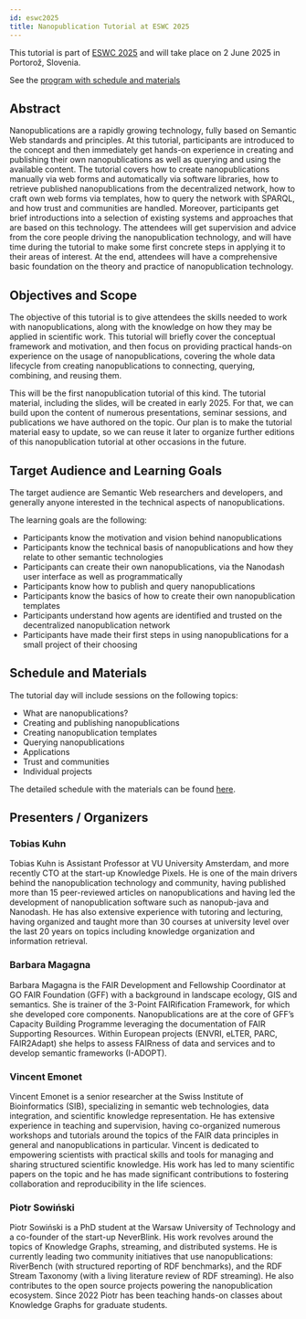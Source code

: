 ```yaml
---
id: eswc2025
title: Nanopublication Tutorial at ESWC 2025
---
```


This tutorial is part of [ESWC 2025](https://2025.eswc-conferences.org/) and will take place on 2 June 2025 in Portorož, Slovenia.

See the [program with schedule and materials](/docs/tutorials/eswc2025program/)

## Abstract

Nanopublications are a rapidly growing technology, fully based on Semantic Web standards and principles. At this tutorial, participants are introduced to the concept and then immediately get hands-on experience in creating and publishing their own nanopublications as well as querying and using the available content. The tutorial covers how to create nanopublications manually via web forms and automatically via software libraries, how to retrieve published nanopublications from the decentralized network, how to craft own web forms via templates, how to query the network with SPARQL, and how trust and communities are handled. Moreover, participants get brief introductions into a selection of existing systems and approaches that are based on this technology. The attendees will get supervision and advice from the core people driving the nanopublication technology, and will have time during the tutorial to make some first concrete steps in applying it to their areas of interest. At the end, attendees will have a comprehensive basic foundation on the theory and practice of nanopublication technology.


## Objectives and Scope

The objective of this tutorial is to give attendees the skills needed to work with nanopublications, along with the knowledge on how they may be applied in scientific work. This tutorial will briefly cover the conceptual framework and motivation, and then focus on providing practical hands-on experience on the usage of nanopublications, covering the whole data lifecycle from creating nanopublications to connecting, querying, combining, and reusing them.

This will be the first nanopublication tutorial of this kind. The tutorial material, including the slides, will be created in early 2025. For that, we can build upon the content of numerous presentations, seminar sessions, and publications we have authored on the topic. Our plan is to make the tutorial material easy to update, so we can reuse it later to organize further editions of this nanopublication tutorial at other occasions in the future.


## Target Audience and Learning Goals

The target audience are Semantic Web researchers and developers, and generally anyone interested in the technical aspects of nanopublications.

The learning goals are the following:

- Participants know the motivation and vision behind nanopublications
- Participants know the technical basis of nanopublications and how they relate to other semantic technologies
- Participants can create their own nanopublications, via the Nanodash user interface as well as programmatically
- Participants know how to publish and query nanopublications
- Participants know the basics of how to create their own nanopublication templates
- Participants understand how agents are identified and trusted on the decentralized nanopublication network
- Participants have made their first steps in using nanopublications for a small project of their choosing


## Schedule and Materials

The tutorial day will include sessions on the following topics:

- What are nanopublications?
- Creating and publishing nanopublications
- Creating nanopublication templates
- Querying nanopublications
- Applications
- Trust and communities
- Individual projects

The detailed schedule with the materials can be found [here](/docs/tutorials/eswc2025program/).


## Presenters / Organizers

### Tobias Kuhn

Tobias Kuhn is Assistant Professor at VU University Amsterdam, and more recently CTO at the start-up Knowledge Pixels. He is one of the main drivers behind the nanopublication technology and community, having published more than 15 peer-reviewed articles on nanopublications and having led the development of nanopublication software such as nanopub-java and Nanodash. He has also extensive experience with tutoring and lecturing, having organized and taught more than 30 courses at university level over the last 20 years on topics including knowledge organization and information retrieval.


### Barbara Magagna

Barbara Magagna is the FAIR Development and Fellowship Coordinator at GO FAIR Foundation (GFF) with a background in landscape ecology, GIS and semantics. She is trainer of the 3-Point FAIRification Framework, for which she developed core components. Nanopublications are at the core of GFF’s Capacity Building Programme leveraging the documentation of FAIR Supporting Resources.  Within European projects (ENVRI, eLTER, PARC, FAIR2Adapt) she helps to assess FAIRness of data and services and to develop semantic frameworks (I-ADOPT).


### Vincent Emonet

Vincent Emonet is a senior researcher at the Swiss Institute of Bioinformatics (SIB), specializing in semantic web technologies, data integration, and scientific knowledge representation. He has extensive experience in teaching and supervision, having co-organized numerous workshops and tutorials around the topics of the FAIR data principles in general and nanopublications in particular. Vincent is dedicated to empowering scientists with practical skills and tools for managing and sharing structured scientific knowledge. His work has led to many scientific papers on the topic and he has made significant contributions to fostering collaboration and reproducibility in the life sciences.


### Piotr Sowiński

Piotr Sowiński is a PhD student at the Warsaw University of Technology and a co-founder of the start-up NeverBlink. His work revolves around the topics of Knowledge Graphs, streaming, and distributed systems. He is currently leading two community initiatives that use nanopublications: RiverBench (with structured reporting of RDF benchmarks), and the RDF Stream Taxonomy (with a living literature review of RDF streaming). He also contributes to the open source projects powering the nanopublication ecosystem. Since 2022 Piotr has been teaching hands-on classes about Knowledge Graphs for graduate students.
